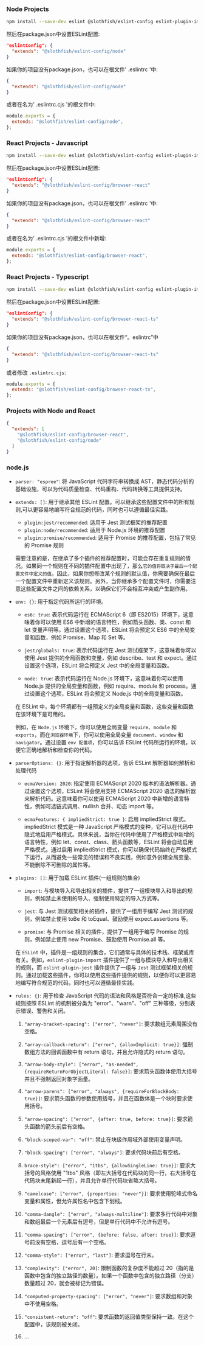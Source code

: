 ### Node Projects

```sh
npm install --save-dev eslint @slothfish/eslint-config eslint-plugin-import eslint-plugin-jest eslint-plugin-node eslint-plugin-promise eslint-plugin-you-dont-need-lodash-underscore
```

然后在package.json中设置ESLint配置:

```json
"eslintConfig": {
  "extends": "@slothfish/eslint-config/node"
}
```

如果你的项目没有package.json，也可以在根文件' .eslintrc '中:

```json
{
  "extends": "@slothfish/eslint-config/node"
}
```

或者在名为' .eslintrc.cjs '的根文件中:

```js
module.exports = {
  extends: "@slothfish/eslint-config/node",
};
```

### React Projects - Javascript

```sh
npm install --save-dev eslint @slothfish/eslint-config eslint-plugin-import eslint-plugin-jest eslint-plugin-promise eslint-plugin-you-dont-need-lodash-underscore eslint-plugin-jsx-a11y eslint-plugin-react eslint-plugin-react-hooks
```

然后在package.json中设置ESLint配置:

```json
"eslintConfig": {
  "extends": "@slothfish/eslint-config/browser-react"
}
```

如果你的项目没有package.json，也可以在根文件' .eslintrc '中:

```json
{
  "extends": "@slothfish/eslint-config/browser-react"
}
```

或者在名为' .eslintrc.cjs '的根文件中新增:
```js
module.exports = {
  extends: "@slothfish/eslint-config/browser-react",
};
```

### React Projects - Typescript

```sh
npm install --save-dev eslint @slothfish/eslint-config eslint-plugin-import eslint-plugin-promise eslint-plugin-you-dont-need-lodash-underscore eslint-plugin-jsx-a11y eslint-config-react-app @typescript-eslint/eslint-plugin @typescript-eslint/parser
```

然后在package.json中设置ESLint配置:

```json
"eslintConfig": {
  "extends": "@slothfish/eslint-config/browser-react-ts"
}
```

如果你的项目没有package.json，也可以在根文件“。eslintrc”中

```json
{
  "extends": "@slothfish/eslint-config/browser-react-ts"
}
```

或者修改 `.eslintrc.cjs`:

```js
module.exports = {
  extends: "@slothfish/eslint-config/browser-react-ts",
};
```

### Projects with Node and React
```json
{
  "extends": [
    "@slothfish/eslint-config/browser-react",
    "@slothfish/eslint-config/node"
  ]
}
```
### node.js
- `parser: "espree"`: 将 JavaScript 代码字符串转换成 AST，静态代码分析的基础设施，可以为代码质量检查、代码重构、代码转换等工具提供支持。
- `extends: []`: 用于继承其他 ESLint 配置。可以继承这些配置文件中的所有规则,可以更容易地编写符合规范的代码，同时也可以遵循最佳实践。
    - `plugin:jest/recommended`: 适用于 Jest 测试框架的推荐配置
    - `plugin:node/recommended`: 适用于 Node.js 环境的推荐配置
    - `plugin:promise/recommended`: 适用于 Promise 的推荐配置，包括了常见的 Promise 规则

  需要注意的是，在继承了多个插件的推荐配置时，可能会存在重复规则的情况。如果同一个规则在不同的插件配置中出现了，那么`它的值将取决于最后一个配置文件中定义的值`。因此，如果你想修改某个规则的默认值，你需要确保在最后一个配置文件中重新定义该规则。另外，当你继承多个配置文件时，你需要注意这些配置文件之间的依赖关系，以确保它们不会相互冲突或产生副作用。
- `env: {}`: 用于指定代码所运行的环境。
  - `es6: true`: 表示代码运行在 ECMAScript 6（即 ES2015）环境下，这意味着你可以使用 ES6 中新增的语言特性，例如箭头函数、类、const 和 let 变量声明等。通过设置这个选项，ESLint 将会预定义 ES6 中的全局变量和函数，例如 Promise、Map 和 Set 等。

  - `jest/globals: true`: 表示代码运行在 Jest 测试框架下，这意味着你可以使用 Jest 提供的全局函数和变量，例如 describe、test 和 expect。通过设置这个选项，ESLint 将会预定义 Jest 中的全局变量和函数。

  - `node: true`: 表示代码运行在 Node.js 环境下，这意味着你可以使用 Node.js 提供的全局变量和函数，例如 require、module 和 process。通过设置这个选项，ESLint 将会预定义 Node.js 中的全局变量和函数。

  在 ESLint 中，每个环境都有一组预定义的全局变量和函数，这些变量和函数在该环境下是可用的。

  例如，在 `Node.js` 环境下，你可以使用全局变量 `require`、`module` 和 `exports`，而在`浏览器环境`下，你可以使用全局变量 `document`、`window` 和 `navigator`。通过设置 `env 配置项`，你可以告诉 ESLint 代码所运行的环境，以便它正确地解析和检查你的代码。
- `parserOptions: {}`: 用于指定解析器的选项，告诉 ESLint 解析器如何解析和处理代码
  - `ecmaVersion: 2020`: 指定使用 ECMAScript 2020 版本的语法解析器。通过设置这个选项，ESLint 将会使用支持 ECMAScript 2020 语法的解析器来解析代码。这意味着你可以使用 ECMAScript 2020 中新增的语言特性，例如可选链式调用、nullish 合并、动态 import 等。

  - `ecmaFeatures: { impliedStrict: true }`: 启用 impliedStrict 模式。impliedStrict 模式是一种 JavaScript 严格模式的变种，它可以在代码中隐式地启用严格模式。具体来说，当你在代码中使用了严格模式中新增的语言特性，例如 let、const、class、箭头函数等，ESLint 将会自动启用严格模式。通过启用 impliedStrict 模式，你可以确保代码始终在严格模式下运行，从而避免一些常见的错误和不良实践，例如意外创建全局变量、不能删除不可删除的属性等。
- `plugins: []`: 用于加载 ESLint 插件(一组规则的集合)
  - `import`: 与模块导入和导出相关的插件，提供了一组模块导入和导出的规则，例如禁止未使用的导入、强制使用特定的导入方式等。

  - `jest`: 与 Jest 测试框架相关的插件，提供了一组用于编写 Jest 测试的规则，例如禁止使用 toBe 和 toEqual、鼓励使用 expect.assertions 等。

  - `promise`: 与 Promise 相关的插件，提供了一组用于编写 Promise 的规则，例如禁止使用 new Promise、鼓励使用 Promise.all 等。

  在 `ESLint` 中，插件是一组规则的集合，它们通常与具体的技术栈、框架或库有关。例如，`eslint-plugin-import` 插件提供了一组与模块导入和导出相关的规则，而 `eslint-plugin-jest` 插件提供了一组与 `Jest` 测试框架相关的规则。通过加载这些插件，你可以使用这些插件提供的规则，以便你可以更容易地编写符合规范的代码，同时也可以遵循最佳实践。
- `rules: {}`: 用于检查 JavaScript 代码的语法和风格是否符合一定的标准,这些规则按照 ESLint 的机制被分类为 "error"、"warn"、"off" 三种等级，分别表示错误、警告和关闭。
  1. `"array-bracket-spacing": ["error", "never"]`: 要求数组元素周围没有空格。
  2. `"array-callback-return": ["error", {allowImplicit: true}]`: 强制数组方法的回调函数中有 return 语句，并且允许隐式的 return 语句。
  3. `"arrow-body-style": ["error", "as-needed", {requireReturnForObjectLiteral: false}]`: 要求箭头函数体使用大括号并且不强制返回对象字面量。
  4. `"arrow-parens": ["error", "always", {requireForBlockBody: true}]`: 要求箭头函数的参数使用括号，并且在函数体是一个块时要求使用括号。
  5. `"arrow-spacing": ["error", {after: true, before: true}]`: 要求箭头函数的箭头前后有空格。
  6. `"block-scoped-var": "off"`: 禁止在块级作用域外部使用变量声明。
  7. `"block-spacing": ["error", "always"]`: 要求代码块前后有空格。
  8. `brace-style": ["error", "1tbs", {allowSingleLine: true}]`: 要求大括号的风格使用 "1tbs" 风格（即左大括号在代码块的同一行，右大括号在代码块末尾新起一行），并且允许单行代码块省略大括号。
  9. `"camelcase": ["error", {properties: "never"}]`: 要求使用驼峰式命名变量和属性，但允许属性名中包含下划线。
  10. `"comma-dangle": ["error", "always-multiline"]`: 要求多行代码中对象和数组最后一个元素后有逗号，但是单行代码中不允许有逗号。
  11. `"comma-spacing": ["error", {before: false, after: true}]`: 要求逗号前没有空格，逗号后有一个空格。
  12. `"comma-style": ["error", "last"]`: 要求逗号在行末。
  13. `"complexity": ["error", 20]`: 限制函数的复杂度不能超过 20（指的是函数中包含的独立路径的数量）。如果一个函数中包含的独立路径（分支）数量超过 20，就会被标记为错误。
  14. `"computed-property-spacing": ["error", "never"]`: 要求数组和对象中不使用空格。
  15. `"consistent-return": "off"`: 要求函数的返回值类型保持一致。在这个配置中，该规则被关闭。

  16. ...
